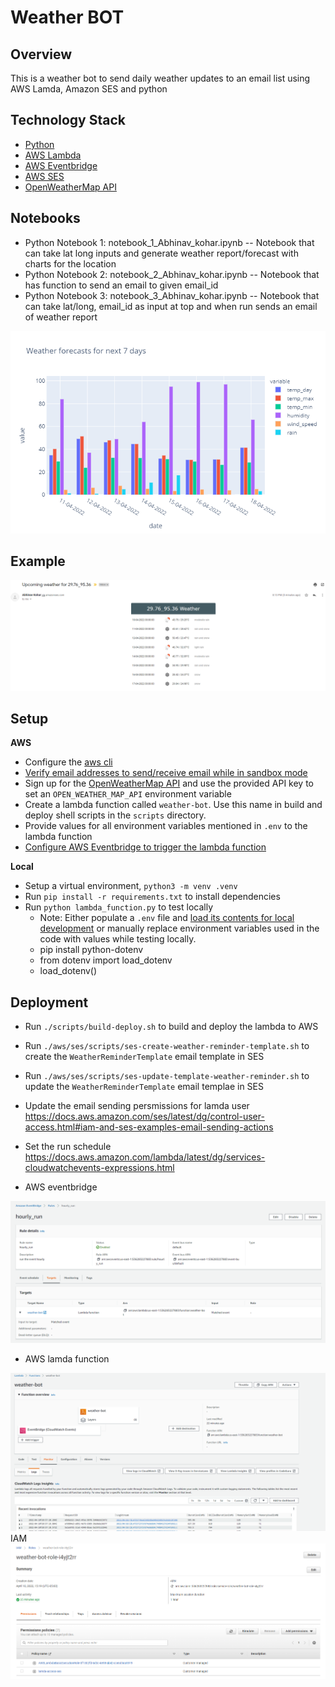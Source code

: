 # Weather BOT

## Overview

This is a weather bot to send daily weather updates to an email list using AWS Lamda, Amazon SES and python

## Technology Stack

* [Python](https://www.python.org/)
* [AWS Lambda](https://aws.amazon.com/lambda/)
* [AWS Eventbridge](https://aws.amazon.com/eventbridge/)
* [AWS SES](https://aws.amazon.com/ses/)
* [OpenWeatherMap API](https://openweathermap.org/api)

## Notebooks
* Python Notebook 1: notebook_1_Abhinav_kohar.ipynb -- Notebook that can take lat long inputs and generate weather report/forecast with charts for the location
* Python Notebook 2: notebook_2_Abhinav_kohar.ipynb -- Notebook that has function to send an email to given email_id
* Python Notebook 3: notebook_3_Abhinav_kohar.ipynb -- Notebook that can take lat/long, email_id as input at top and when run sends an email of weather report
<img src="./media/plotly.png" alt="Visualized weather" />


## Example

<img src="./media/email_sample.PNG" alt="Weather email example" />

## Setup

**AWS**

* Configure the [aws cli](https://docs.aws.amazon.com/cli/latest/userguide/cli-chap-configure.html)
* [Verify email addresses to send/receive email while in sandbox mode](https://docs.aws.amazon.com/ses/latest/DeveloperGuide/verify-email-addresses.html)
* Sign up for the [OpenWeatherMap API](https://openweathermap.org/appid) and use the provided API key to set an `OPEN_WEATHER_MAP_API` environment variable
* Create a lambda function called `weather-bot`. Use this name in build and deploy shell scripts in the `scripts` directory.
* Provide values for all environment variables mentioned in `.env` to the lambda function
* [Configure AWS Eventbridge to trigger the lambda function](https://docs.aws.amazon.com/eventbridge/latest/userguide/eb-run-lambda-schedule.html)

**Local**

* Setup a virtual environment, `python3 -m venv .venv`
* Run `pip install -r requirements.txt` to install dependencies
* Run `python lambda_function.py` to test locally
    * Note: Either populate a `.env` file and [load its contents for local development](https://github.com/theskumar/python-dotenv) or manually replace environment variables used in the code with values while testing locally.
    * pip install python-dotenv
    * from dotenv import load_dotenv
    * load_dotenv()

## Deployment

* Run `./scripts/build-deploy.sh` to build and deploy the lambda to AWS
* Run `./aws/ses/scripts/ses-create-weather-reminder-template.sh` to create the `WeatherReminderTemplate` email template in SES
* Run `./aws/ses/scripts/ses-update-template-weather-reminder.sh` to update the `WeatherReminderTemplate` email templae in SES

* Update the email sending persmissions for lamda user
https://docs.aws.amazon.com/ses/latest/dg/control-user-access.html#iam-and-ses-examples-email-sending-actions
* Set the run schedule 
https://docs.aws.amazon.com/lambda/latest/dg/services-cloudwatchevents-expressions.html

* AWS eventbridge
<img src="./media/event_bridge.PNG" alt="Weather email example" />

* AWS lamda function
<img src="./media/lamda-function.PNG" alt="Weather email example" />
IAM 
<img src="./media/IAM.PNG" alt="Weather email example" />
